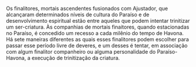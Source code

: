 ﻿Os finalitores, mortais ascendentes fusionados com Ajustador, que alcançaram determinados níveis de cultura do Paraíso e de desenvolvimento espiritual estão entre aqueles que podem intentar trinitizar um ser-criatura. Às companhias de mortais finaitores, quando estacionadas no Paraíso, é concedido um recesso a cada milênio do tempo de Havona. Há sete maneiras diferentes as quais esses finalitores podem escolher para passar esse período livre de deveres, e um desses é tentar, em associação com algum finalitor companheiro ou alguma personalidade do Paraíso-Havona, a execução de trinitização da criatura.